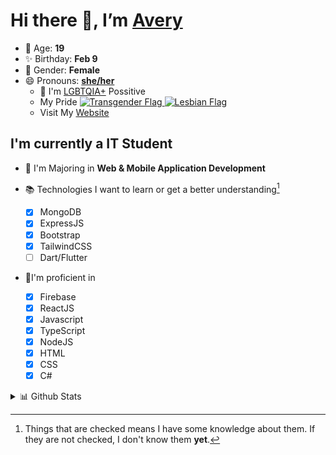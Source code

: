 # Hi there 👋, I’m [Avery][website]

- 🌸 Age: **19**
- ✨ Birthday: **Feb 9**
- 🎨 Gender: **Female**
- 😄 Pronouns: **[she/her][pronounspage]**
  - 🌈 I'm [LGBTQIA+][lgbt-foundation] Possitive
  - <div class="Flags">
      <span>My Pride</span>
      <a href="https://en.pronouns.page/dictionary/terminology#transgender">
        <img src="https://pronouns.page/flags/Transgender.png" alt="Transgender Flag" height="15px"/>
      </a>
      <a href="https://en.pronouns.page/dictionary/terminology#lesbian">
      <img src="https://pronouns.page/flags/Lesbian.png" alt="Lesbian Flag" height="15px"/>
      </a>
    </div>
  - Visit My [Website][website]

## I'm currently a IT Student

- 📌 I'm Majoring in **Web & Mobile Application Development**
- 📚 Technologies I want to learn or get a better understanding[^1]

  - [x] MongoDB
  - [x] ExpressJS
  - [x] Bootstrap
  - [x] TailwindCSS
  - [ ] Dart/Flutter

- 🎉I'm proficient in

  - [X] Firebase
  - [x] ReactJS
  - [x] Javascript
  - [x] TypeScript
  - [x] NodeJS
  - [x] HTML
  - [x] CSS
  - [x] C#

<details>
  <summary>
    📊 Github Stats
  </summary>

<!--START_SECTION:waka-->
![Code Time](http://img.shields.io/badge/Code%20Time-500%20hrs%2036%20mins-blue)

![Profile Views](http://img.shields.io/badge/Profile%20Views-1-blue)

**🐱 My GitHub Data** 

> 🏆 595 Contributions in the Year 2022
 > 
> 📦 54.8 kB Used in GitHub's Storage 
 > 
> 💼 Opted to Hire
 > 
> 📜 26 Public Repositories 
 > 
> 🔑 25 Private Repositories  
 > 
**I'm a Night 🦉** 

```text
🌞 Morning    41 commits     ██░░░░░░░░░░░░░░░░░░░░░░░   10.65% 
🌆 Daytime    143 commits    █████████░░░░░░░░░░░░░░░░   37.14% 
🌃 Evening    163 commits    ██████████░░░░░░░░░░░░░░░   42.34% 
🌙 Night      38 commits     ██░░░░░░░░░░░░░░░░░░░░░░░   9.87%

```
📅 **I'm Most Productive on Thursday** 

```text
Monday       66 commits     ████░░░░░░░░░░░░░░░░░░░░░   17.14% 
Tuesday      54 commits     ███░░░░░░░░░░░░░░░░░░░░░░   14.03% 
Wednesday    54 commits     ███░░░░░░░░░░░░░░░░░░░░░░   14.03% 
Thursday     79 commits     █████░░░░░░░░░░░░░░░░░░░░   20.52% 
Friday       43 commits     ██░░░░░░░░░░░░░░░░░░░░░░░   11.17% 
Saturday     42 commits     ██░░░░░░░░░░░░░░░░░░░░░░░   10.91% 
Sunday       47 commits     ███░░░░░░░░░░░░░░░░░░░░░░   12.21%

```


📊 **This Week I Spent My Time On** 

```text
⌚︎ Time Zone: America/Halifax

💬 Programming Languages: 
C#                       5 hrs 26 mins       ██████░░░░░░░░░░░░░░░░░░░   25.38% 
TypeScript               3 hrs 5 mins        ███░░░░░░░░░░░░░░░░░░░░░░   14.4% 
SQL                      2 hrs 24 mins       ██░░░░░░░░░░░░░░░░░░░░░░░   11.21% 
Other                    2 hrs 17 mins       ██░░░░░░░░░░░░░░░░░░░░░░░   10.7% 
JavaScript               2 hrs 6 mins        ██░░░░░░░░░░░░░░░░░░░░░░░   9.84%

🔥 Editors: 
VS Code                  10 hrs 52 mins      ████████████░░░░░░░░░░░░░   50.81% 
Visual Studio            9 hrs 23 mins       ███████████░░░░░░░░░░░░░░   43.83% 
IntelliJ                 1 hr 8 mins         █░░░░░░░░░░░░░░░░░░░░░░░░   5.36%

🐱‍💻 Projects: 
EmpMaintenance           8 hrs 59 mins       ██████████░░░░░░░░░░░░░░░   42.01% 
chess                    3 hrs 15 mins       ███░░░░░░░░░░░░░░░░░░░░░░   15.18% 
avarose                  2 hrs 58 mins       ███░░░░░░░░░░░░░░░░░░░░░░   13.89% 
NodeExpressRESTAPI       1 hr 39 mins        ██░░░░░░░░░░░░░░░░░░░░░░░   7.77% 
DeckOfCards_JAVA         1 hr 8 mins         █░░░░░░░░░░░░░░░░░░░░░░░░   5.36%

💻 Operating System: 
Windows                  21 hrs 25 mins      █████████████████████████   100.0%

```

**I Mostly Code in JavaScript** 

```text
JavaScript               20 repos            ██████████░░░░░░░░░░░░░░░   40.0% 
TypeScript               8 repos             ████░░░░░░░░░░░░░░░░░░░░░   16.0% 
C#                       6 repos             ███░░░░░░░░░░░░░░░░░░░░░░   12.0% 
HTML                     3 repos             █░░░░░░░░░░░░░░░░░░░░░░░░   6.0% 
Shell                    3 repos             █░░░░░░░░░░░░░░░░░░░░░░░░   6.0%

```


**Timeline**

![Chart not found](https://raw.githubusercontent.com/Avery-Rose/Avery-Rose/main/charts/bar_graph.png) 


 Last Updated on 12/10/2022 19:00:13 UTC
<!--END_SECTION:waka-->

</details>



[^1]:
    Things that are checked means I have some knowledge about them.
    If they are not checked, I don't know them **yet**.

[//]: <> (Links)

[wakatime-profile]: https://wakatime.com/@Averyyyyyyyy
[pronouns-definitions]: https://en.pronouns.page/she/her
[pronounspage]: https://pronouns.page/@cattgirlava
[lgbt-foundation]: https://lgbt.foundation/
[website]: https://avarose.dev/
[alexandres-badge-repo]: https://github.com/alexandresanlim/Badges4-README.md-Profile
